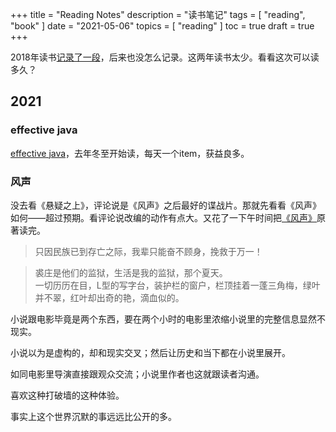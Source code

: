 +++
title = "Reading Notes"
description = "读书笔记"
tags = [
    "reading",
    "book"
]
date = "2021-05-06"
topics = [
    "reading"
]
toc = true
draft = true
+++

2018年读书[记录了一段](../what/book-reading-plan)，后来也没怎么记录。这两年读书太少。看看这次可以读多久？


## 2021

### effective java

[effective java](../what/effective-java)，去年冬至开始读，每天一个item，获益良多。

### 风声

没去看《悬疑之上》，评论说是《风声》之后最好的谍战片。那就先看看《风声》如何——超过预期。看评论说改编的动作有点大。又花了一下午时间把[《风声》](https://www.bxwxc.com/8004/)原著读完。

>只因民族已到存亡之际，我辈只能奋不顾身，挽救于万一！

>裘庄是他们的监狱，生活是我的监狱，那个夏天。  
>一切历历在目，L型的写字台，装护栏的窗户，栏顶挂着一蓬三角梅，绿叶并不翠，红叶却出奇的艳，滴血似的。

小说跟电影毕竟是两个东西，要在两个小时的电影里浓缩小说里的完整信息显然不现实。

小说以为是虚构的，却和现实交叉；然后让历史和当下都在小说里展开。

如同电影里导演直接跟观众交流；小说里作者也这就跟读者沟通。

喜欢这种打破墙的这种体验。

事实上这个世界沉默的事远远比公开的多。





